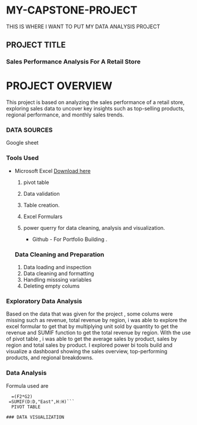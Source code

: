 # MY-CAPSTONE-PROJECT
THIS IS WHERE I WANT TO PUT MY DATA ANALYSIS PROJECT 
## PROJECT TITLE

### Sales Performance Analysis For A Retail Store

# PROJECT OVERVIEW

  This project is based on analyzing the sales performance of a retail store, exploring sales data to uncover key insights such as top-selling products, regional  performance, and monthly sales trends.

### DATA SOURCES

   Google sheet

### Tools Used
- Microsoft Excel [Download here](https://www.googlesheet.com)

   1. pivot table
   2. Data validation
   3. Table creation.
   4. Excel Formulars
   5. power querry for data cleaning, analysis and visualization.

      - Github - For Portfolio Building .

  ### Data Cleaning and Preparation

   1. Data loading and inspection
   2. Data cleaning and formatting
   3. Handling misssing variables
   4. Deleting empty colums
      
### Exploratory Data Analysis

Based on the data that was given for the project , some colums were missing such as revenue, total revenue by region, i was able to explore the excel formular to get that by multiplying unit sold by quantity to get the revenue and SUMIF function to get the total revenue by region.
With the use of pivot table , i was able to get the average sales by product, sales by region and total sales by product.
I explored power bi tools build and visualize a dashboard showing the sales overview, top-performing products, and  regional breakdowns.

### Data Analysis
 Formula used are
 ```EXCEL
   =(F2*G2)
  =SUMIF(D:D,"East",H:H)```
   PIVOT TABLE

### DATA VISUALIZATION


